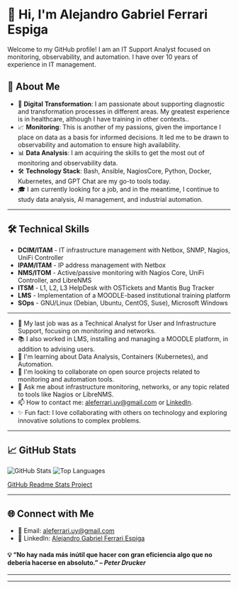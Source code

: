 # 👋 Hi, I'm Alejandro Gabriel Ferrari Espiga

Welcome to my GitHub profile! I am an IT Support Analyst focused on monitoring, observability, and automation. I have over 10 years of experience in IT management.


## 🚀 About Me

- 🎯 **Digital Transformation**: I am passionate about supporting diagnostic and transformation processes in different areas. My greatest experience is in healthcare, although I have training in other contexts..
- 📈 **Monitoring**: This is another of my passions, given the importance I place on data as a basis for informed decisions. It led me to be drawn to observability and automation to ensure high availability.
- 📊 **Data Analysis**: I am acquiring the skills to get the most out of monitoring and observability data.
- 🛠️ **Technology Stack**: Bash, Ansible, NagiosCore, Python, Docker, Kubernetes, and GPT Chat are my go-to tools today.
- 🎓 I am currently looking for a job, and in the meantime, I continue to study data analysis, AI management, and industrial automation.

---
## 🛠️ Technical Skills

- **DCIM/ITAM** - IT infrastructure management with Netbox, SNMP, Nagios, UniFi Controller
- **IPAM/ITAM** - IP address management with Netbox
- **NMS/ITOM** - Active/passive monitoring with Nagios Core, UniFi Controller, and LibreNMS
- **ITSM** - L1, L2, L3 HelpDesk with OSTickets and Mantis Bug Tracker
- **LMS** - Implementation of a MOODLE-based institutional training platform
- **SOps** - GNU/Linux (Debian, Ubuntu, CentOS, Suse), Microsoft Windows


---

- 🔭 My last job was as a Technical Analyst for User and Infrastructure Support, focusing on monitoring and networks.
- 📚 I also worked in LMS, installing and managing a MOODLE platform, in addition to advising users.
- 🌱 I'm learning about Data Analysis, Containers (Kubernetes), and Automation.
- 🤝 I'm looking to collaborate on open source projects related to monitoring and automation tools.
- 💬 Ask me about infrastructure monitoring, networks, or any topic related to tools like Nagios or LibreNMS.
- 📫 How to contact me: [aleferrari.uy@gmail.com](mailto:aleferrari.uy@gmail.com) or [LinkedIn](https://www.linkedin.com/in/alejandrogabrielferrariespiga/).
- ✨ Fun fact: I love collaborating with others on technology and exploring innovative solutions to complex problems.

---
## 📈 GitHub Stats

![GitHub Stats](https://github-readme-stats.vercel.app/api?username=aleferrariuy&show_icons=true&theme=dark)
![Top Languages](https://github-readme-stats.vercel.app/api/top-langs/?username=aleferrariuy&layout=compact&theme=dark)

[GitHub Readme Stats Project](https://github.com/anuraghazra/github-readme-stats/)

---
## 🌐 Connect with Me

- 📧 Email: [aleferrari.uy@gmail.com](mailto:aleferrari.uy@gmail.com)
- 💼 LinkedIn: [Alejandro Gabriel Ferrari Espiga](https://www.linkedin.com/in/alejandrogabrielferrariespiga/)


#### 💡 “No hay nada más inútil que hacer con gran eficiencia algo que no debería hacerse en absoluto.” – _Peter Drucker_
  
  
  
---
---
